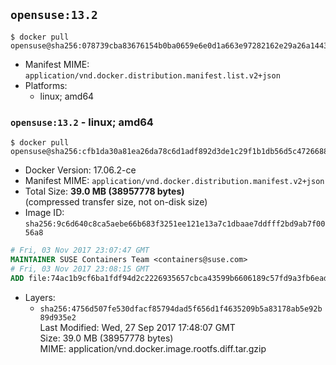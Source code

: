## `opensuse:13.2`

```console
$ docker pull opensuse@sha256:078739cba83676154b0ba0659e6e0d1a663e97282162e29a26a14438d0b396d1
```

-	Manifest MIME: `application/vnd.docker.distribution.manifest.list.v2+json`
-	Platforms:
	-	linux; amd64

### `opensuse:13.2` - linux; amd64

```console
$ docker pull opensuse@sha256:cfb1da30a81ea26da78c6d1adf892d3de1c29f1b1db56d5c4726688ddd9577dd
```

-	Docker Version: 17.06.2-ce
-	Manifest MIME: `application/vnd.docker.distribution.manifest.v2+json`
-	Total Size: **39.0 MB (38957778 bytes)**  
	(compressed transfer size, not on-disk size)
-	Image ID: `sha256:9c6d640c8ca5aebe66b683f3251ee121e13a7c1dbaae7ddfff2bd9ab7f0056a8`

```dockerfile
# Fri, 03 Nov 2017 23:07:47 GMT
MAINTAINER SUSE Containers Team <containers@suse.com>
# Fri, 03 Nov 2017 23:08:15 GMT
ADD file:74ac1b9cf6ba1fdf94d2c2226935657cbca43599b6606189c57fd9a3fb6ead31 in / 
```

-	Layers:
	-	`sha256:4756d507fe530dfacf85794dad5f656d1f4635209b5a83178ab5e92b89d935e2`  
		Last Modified: Wed, 27 Sep 2017 17:48:07 GMT  
		Size: 39.0 MB (38957778 bytes)  
		MIME: application/vnd.docker.image.rootfs.diff.tar.gzip
